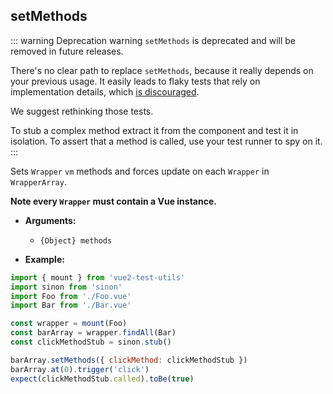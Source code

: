 ## setMethods

::: warning Deprecation warning
`setMethods` is deprecated and will be removed in future releases.

There's no clear path to replace `setMethods`, because it really depends on your previous usage. It easily leads to flaky tests that rely on implementation details, which [is discouraged](https://github.com/vuejs/rfcs/blob/668866fa71d70322f6a7689e88554ab27d349f9c/active-rfcs/0000-vtu-api.md#setmethods).

We suggest rethinking those tests.

To stub a complex method extract it from the component and test it in isolation. To assert that a method is called, use your test runner to spy on it.
:::

Sets `Wrapper` `vm` methods and forces update on each `Wrapper` in `WrapperArray`.

**Note every `Wrapper` must contain a Vue instance.**

- **Arguments:**

  - `{Object} methods`

- **Example:**

```js
import { mount } from 'vue2-test-utils'
import sinon from 'sinon'
import Foo from './Foo.vue'
import Bar from './Bar.vue'

const wrapper = mount(Foo)
const barArray = wrapper.findAll(Bar)
const clickMethodStub = sinon.stub()

barArray.setMethods({ clickMethod: clickMethodStub })
barArray.at(0).trigger('click')
expect(clickMethodStub.called).toBe(true)
```
